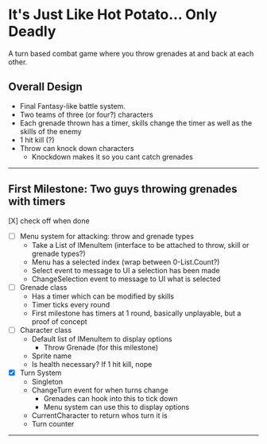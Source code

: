 # It's Just Like Hot Potato... Only Deadly
A turn based combat game where you throw grenades at and back at each other.
## Overall Design
* Final Fantasy-like battle system.
* Two teams of three (or four?) characters
* Each grenade thrown has a timer, skills change the timer as well as the skills of the enemy
* 1 hit kill (?)
* Throw can knock down characters
  * Knockdown makes it so you cant catch grenades
___
## First Milestone: Two guys throwing grenades with timers
[X] check off when done
* [ ] Menu system for attacking: throw and grenade types
  * Take a List of IMenuItem (interface to be attached to throw, skill or grenade types?)
  * Menu has a selected index (wrap between 0-List.Count?)
  * Select event to message to UI a selection has been made
  * ChangeSelection event to message to UI what is selected
* [ ] Grenade class
  * Has a timer which can be modified by skills
  * Timer ticks every round
  * First milestone has timers at 1 round, basically unplayable, but a proof of concept
* [ ] Character class
  * Default list of IMenuItem to display options
    * Throw Grenade (for this milestone)
  * Sprite name
  * Is health necessary? If 1 hit kill, nope
* [X] Turn System
  * Singleton
  * ChangeTurn event for when turns change
    * Grenades can hook into this to tick down
	* Menu system can use this to display options
  * CurrentCharacter to return whos turn it is
  * Turn counter
___